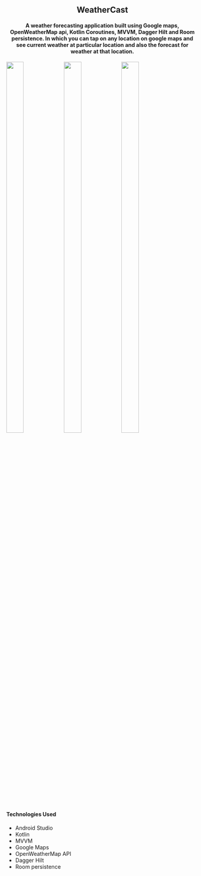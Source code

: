 <h2 align="center">WeatherCast</h2>
<h4 align="center">A weather forecasting application built using Google maps, OpenWeatherMap api, Kotlin Coroutines,
    MVVM, Dagger Hilt and Room persistence. In which you can tap on any location on google maps and see current weather
    at particular location and also the forecast for weather at that location.
</h4>

<p><img src="https://user-images.githubusercontent.com/59311205/155549838-d1c62af5-f70e-4699-909a-2c9776fe107a.png"
        width="30%" height="50%"><img
        src="https://user-images.githubusercontent.com/59311205/155548931-0e3dd6cc-3040-44ed-91ea-810039f22fae.png"
        width="30%" height="50%"><img
        src="https://user-images.githubusercontent.com/59311205/155548954-ffe503de-2e7b-4092-b4f0-a67c56ba5817.png"
        width="30%" height="50%">
</p>

<h4>Technologies Used</h4>
<ul>
    <li>Android Studio</li>
    <li>Kotlin</li>
    <li>MVVM</li>
    <li>Google Maps</li>
    <li>OpenWeatherMap API</li>
    <li>Dagger Hilt</li>
    <li>Room persistence</li>
</ul>

